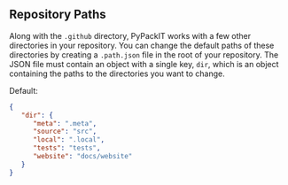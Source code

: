 ## Repository Paths
Along with the `.github` directory, PyPackIT works with a few other directories in your repository. 
You can change the default paths of these directories by creating a `.path.json` file 
in the root of your repository. The JSON file must contain an object with a single key, `dir`, which
is an object containing the paths to the directories you want to change.

Default:

```json
{
   "dir": {
      "meta": ".meta",
      "source": "src",
      "local": ".local",
      "tests": "tests",
      "website": "docs/website"
   }
}
```
